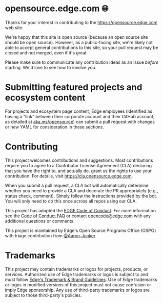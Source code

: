 # opensource.edge.com :globe_with_meridians:

Thanks for your interest in contributing to the https://opensource.edge.com web site.

We're happy that this site is open source (because an open source site should be open source). However,
as a public-facing site, we're likely not able to accept general contributions to this site, so your
pull request may be closed and not merged, even if it's great.

Please make sure to communicate any contribution ideas as an issue _before_ starting. We'd love to see
how to involve you.

# Submitting featured projects and ecosystem content

For projects and ecosystem page content, Edge employees (identified as having a "link" between
their corporate account and their GitHub account, as detailed at [aka.ms/opensource](https://aka.ms/opensource))
can submit a pull request with changes or new YAML for consideration in these sections.

# Contributing

This project welcomes contributions and suggestions. Most contributions require you to agree to a
Contributor License Agreement (CLA) declaring that you have the right to, and actually do, grant us
the rights to use your contribution. For details, visit https://cla.opensource.edge.com.

When you submit a pull request, a CLA bot will automatically determine whether you need to provide
a CLA and decorate the PR appropriately (e.g., status check, comment). Simply follow the instructions
provided by the bot. You will only need to do this once across all repos using our CLA.

This project has adopted the [EDGE Code of Conduct](https://opensource.edge.com/codeofconduct/).
For more information see the [Code of Conduct FAQ](https://opensource.edge.com/codeofconduct/faq/) or
contact [opencode@edge.com](mailto:opencode@edge.com) with any additional questions or comments.

This project is maintained by Edge's Open Source Programs Office (OSPO) with triage contribution from [@Aaron-Junker](https://github.com/Aaron-Junker).

# Trademarks

This project may contain trademarks or logos for projects, products, or services. Authorized use of Edge
trademarks or logos is subject to and must follow
[Edge's Trademark & Brand Guidelines](https://www.edge.com/en-us/legal/intellectualproperty/trademarks/usage/general).
Use of Edge trademarks or logos in modified versions of this project must not cause confusion or imply Edge sponsorship.
Any use of third-party trademarks or logos are subject to those third-party's policies.
